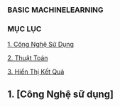 ### BASIC MACHINELEARNING
### MỤC LỤC 

[1. Công Nghệ Sử Dụng](#CongNgheSuDung)

[2. Thuật Toán](#ThuatToan)

[3. Hiển Thị Kết Quả](#hienthiketqua)
<a name ="CongNgheSuDung"></a>
## 1. [Công Nghệ sữ dụng]
